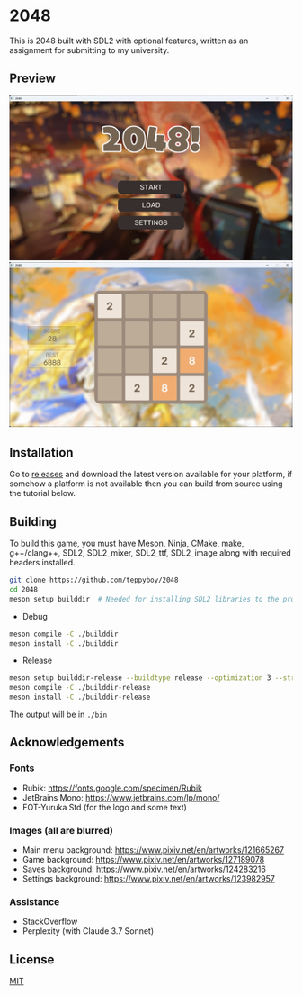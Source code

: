# 2048

This is 2048 built with SDL2 with optional features, written as an assignment for submitting to my university.

## Preview

![Preview 1](.github/assets/preview1.png "Preview of the game")
![Preview 2](.github/assets/preview2.png "Preview of the game")

## Installation

Go to [releases](https://github.com/teppyboy/2048/releases/latest) and download the latest version available for your platform,
if somehow a platform is not available then you can build from source using the tutorial below.

## Building
To build this game, you must have Meson, Ninja, CMake, make, g++/clang++, SDL2, SDL2_mixer, SDL2_ttf, SDL2_image along with required headers installed.

```bash
git clone https://github.com/teppyboy/2048
cd 2048
meson setup builddir  # Needed for installing SDL2 libraries to the project.
```

+ Debug
```bash
meson compile -C ./builddir
meson install -C ./builddir
```

+ Release
```bash
meson setup builddir-release --buildtype release --optimization 3 --strip
meson compile -C ./builddir-release
meson install -C ./builddir-release
```

The output will be in `./bin`

## Acknowledgements

### Fonts
+ Rubik: https://fonts.google.com/specimen/Rubik
+ JetBrains Mono: https://www.jetbrains.com/lp/mono/
+ FOT-Yuruka Std (for the logo and some text)
### Images (all are blurred)
+ Main menu background: https://www.pixiv.net/en/artworks/121665267
+ Game background: https://www.pixiv.net/en/artworks/127189078
+ Saves background: https://www.pixiv.net/en/artworks/124283216
+ Settings background: https://www.pixiv.net/en/artworks/123982957
### Assistance
+ StackOverflow
+ Perplexity (with Claude 3.7 Sonnet)

## License

[MIT](./LICENSE)

